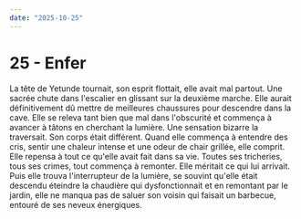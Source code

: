 ```yaml
---
date: "2025-10-25"
---
```

# 25 - Enfer

La tête de Yetunde tournait, son esprit flottait, elle avait mal partout. Une sacrée
chute dans l'escalier en glissant sur la deuxième marche. Elle aurait définitivement dû
mettre de meilleures chaussures pour descendre dans la cave. Elle se releva tant bien
que mal dans l'obscurité et commença à avancer à tâtons en cherchant la lumière. Une
sensation bizarre la traversait. Son corps était différent. Quand elle commença à
entendre des cris, sentir une chaleur intense et une odeur de chair grillée, elle
comprit. Elle repensa à tout ce qu'elle avait fait dans sa vie. Toutes ses tricheries,
tous ses crimes, tout commença à remonter. Elle méritait ce qui lui arrivait. Puis elle
trouva l'interrupteur de la lumière, se souvint qu'elle était descendu éteindre la
chaudière qui dysfonctionnait et en remontant par le jardin, elle ne manqua pas de
saluer son voisin qui faisait un barbecue, entouré de ses neveux énergiques.
